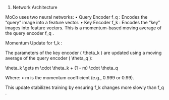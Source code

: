 1. Network Architecture

MoCo uses two neural networks:
	•	Query Encoder  f_q : Encodes the “query” image into a feature vector.
	•	Key Encoder  f_k : Encodes the “key” images into feature vectors. This is a momentum-based moving average of the query encoder  f_q .

Momentum Update for  f_k :

The parameters of the key encoder ( \theta_k ) are updated using a moving average of the query encoder ( \theta_q ):

\theta_k \gets m \cdot \theta_k + (1 - m) \cdot \theta_q

Where:
	•	 m  is the momentum coefficient (e.g., 0.999 or 0.99).

This update stabilizes training by ensuring  f_k  changes more slowly than  f_q .